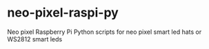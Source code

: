 # neo-pixel-raspi-py
Neo pixel Raspberry Pi Python scripts for neo pixel smart led hats or WS2812 smart leds 
